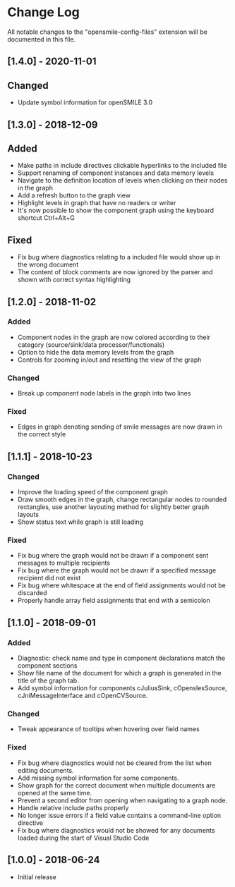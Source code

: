 # Change Log
All notable changes to the "opensmile-config-files" extension will be documented in this file.

## [1.4.0] - 2020-11-01
## Changed
- Update symbol information for openSMILE 3.0

## [1.3.0] - 2018-12-09
## Added
- Make paths in include directives clickable hyperlinks to the included file
- Support renaming of component instances and data memory levels
- Navigate to the definition location of levels when clicking on their nodes in the graph
- Add a refresh button to the graph view
- Highlight levels in graph that have no readers or writer
- It's now possible to show the component graph using the keyboard shortcut Ctrl+Alt+G

## Fixed
- Fix bug where diagnostics relating to a included file would show up in the wrong document
- The content of block comments are now ignored by the parser and shown with correct syntax highlighting

## [1.2.0] - 2018-11-02
### Added
- Component nodes in the graph are now colored according to their category (source/sink/data processor/functionals)
- Option to hide the data memory levels from the graph
- Controls for zooming in/out and resetting the view of the graph

### Changed
- Break up component node labels in the graph into two lines

### Fixed
- Edges in graph denoting sending of smile messages are now drawn in the correct style

## [1.1.1] - 2018-10-23
### Changed
- Improve the loading speed of the component graph
- Draw smooth edges in the graph, change rectangular nodes to rounded rectangles, use another layouting method for slightly better graph layouts
- Show status text while graph is still loading

### Fixed
- Fix bug where the graph would not be drawn if a component sent messages to multiple recipients
- Fix bug where the graph would not be drawn if a specified message recipient did not exist
- Fix bug where whitespace at the end of field assignments would not be discarded
- Properly handle array field assignments that end with a semicolon

## [1.1.0] - 2018-09-01
### Added
- Diagnostic: check name and type in component declarations match the component sections
- Show file name of the document for which a graph is generated in the title of the graph tab.
- Add symbol information for components cJuliusSink, cOpenslesSource, cJniMessageInterface and cOpenCVSource.

### Changed
- Tweak appearance of tooltips when hovering over field names

### Fixed
- Fix bug where diagnostics would not be cleared from the list when editing documents.
- Add missing symbol information for some components.
- Show graph for the correct document when multiple documents are opened at the same time.
- Prevent a second editor from opening when navigating to a graph node.
- Handle relative include paths properly
- No longer issue errors if a field value contains a command-line option directive
- Fix bug where diagnostics would not be showed for any documents loaded during the start of Visual Studio Code

## [1.0.0] - 2018-06-24
- Initial release